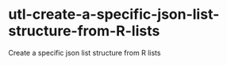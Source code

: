 # utl-create-a-specific-json-list-structure-from-R-lists
Create a specific json list structure from R lists
